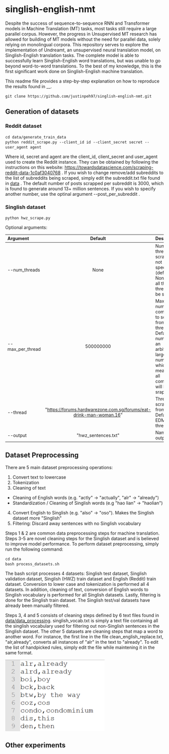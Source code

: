 # singlish-english-nmt
 
 Despite the success of sequence-to-sequence RNN and Transformer models in Machine Translation (MT) tasks, most tasks still require a large parallel corpus. However, the progress in Unsupervised MT research has allowed for building of MT models without the need for parallel data, solely relying on monolingual corpora. This repository serves to explore the implementation of Undreamt, an unsupervised neural translation model, on Singlish-English translation tasks. The complete model is able to successfully learn Singlish-English word translations, but was unable to go beyond word-to-word translations. To the best of my knowledge, this is the first significant work done on Singlish-English machine translation.
 
 This readme file provides a step-by-step explanation on how to reproduce the results found in __. 

```
git clone https://github.com/justinpeh97/singlish-english-nmt.git
```

 ## Generation of datasets
 
 ### Reddit dataset
 
```
cd data/generate_train_data
python reddit_scrape.py --client_id id --client_secret secret --user_agent agent
```

Where id, secret and agent are the client_id, client_secret and user_agent used to create the Reddit instance. They can be obtained by following the instructions on this website: https://towardsdatascience.com/scraping-reddit-data-1c0af3040768 . If you wish to change remove/add subreddits to the list of subreddits being scraped, simply edit the subreddit.txt file found in [data](https://github.com/justinpeh97/singlish-english-nmt/tree/main/data/generate_train_data) . The default number of posts scrapped per subreddit is 3000, which is found to generate around 13+ million sentences. If you wish to specify another number, use the optinal argument --post_per_subreddit .

### Singlish dataset

```
python hwz_scrape.py 
```

Optional arguments: 

| Argument                  | Default       | Description   |	
| :------------------------ |:-------------:| :-------------|
| --num_threads	            |	None   | Number of threads to scrape. If not specified (default = None), then all the threads will be scraped.
| --max_per_thread          | 500000000  | Maximum number of comments to scrape from each thread. Default number is an arbitrarily large number which means that all comments will be sraped. 
| --thread 	                |	"https://forums.hardwarezone.com.sg/forums/eat-drink-man-woman.16" 	| Thread to scrape from. Default is EDMW thread.
| --output 		               | "hwz_sentences.txt"	 | Name of output file. 



## Dataset Preprocessing

There are 5 main dataset preprocessing operations:
1. Convert text to lowercase
2. Tokenization
3. Cleaning of text 
- Cleaning of English words (e.g. "actly" -> "actually", "alr" -> "already")
- Standardization / Cleaning of Singlish words (e.g "hao lian" -> "haolian")
4. Convert English to Singlish (e.g. "also" -> "oso"). Makes the Singlish dataset more "Singlish"
5. Filtering: Discard away sentences with no Singlish vocabulary

Steps 1 & 2 are common data preprocessing steps for machine translation. Steps 3-5 are novel cleaning steps for the Singlish dataset and is believed to improve model performance. To perform dataset preprocessing, simply run the following command:

```
cd data
bash process_datasets.sh
```

The bash script processes 4 datasets: Singlish test dataset, Singlish validation dataset, Singlish (HWZ) train dataset and English (Reddit) train dataset. Conversion to lower case and tokenization is performed all 4 datasets. In addition, cleaning of text, conversion of English words to Singlish vocabulary is performed for all Singlish datasets. Lastly, filtering is done for the Singlish train dataset. The Singlish test/val datasets have already been manually filtered.

Steps 3, 4 and 5 consists of cleaning steps defined by 6 text files found in [data/data_processing](https://github.com/justinpeh97/singlish-english-nmt/tree/main/data/data_processing). singlish_vocab.txt is simply a text file containing all the singlish vocabulary used for filtering out non-Singlish sentences in the Singlish dataset. The other 5 datasets are cleaning steps that map a word to another word. For instance, the first line in the file clean_english_replace.txt, "alr,already", converts all instances of "alr" in the text to "already". To edit the list of handpicked rules, simply edit the file while maintening it in the same format.

![hey now](https://github.com/justinpeh97/singlish-english-nmt/blob/main/images/convert.PNG?raw=true)



## Other experiments
